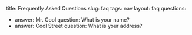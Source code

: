title: Frequently Asked Questions
slug: faq
tags: nav
layout: faq
questions:
- answer: Mr. Cool
  question: What is your name?
- answer: Cool Street
  question: What is your address?